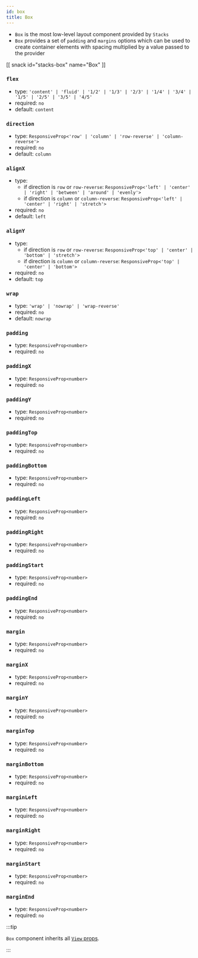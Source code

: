 ```yaml
---
id: box
title: Box
---
```


- `Box` is the most low-level layout component provided by `Stacks`
- `Box` provides a set of `padding` and `margins` options which can be used to create container elements with spacing multiplied by a value passed to the provider

[[ snack id="stacks-box" name="Box" ]]

### `flex`

- type: `'content' | 'fluid' | '1/2' | '1/3' | '2/3' | '1/4' | '3/4' | '1/5' | '2/5' | '3/5' | '4/5'`
- required: `no`
- default: `content`

### `direction`

- type: `ResponsiveProp<'row' | 'column' | 'row-reverse' | 'column-reverse'>`
- required: `no`
- default: `column`

### `alignX`

- type:
  - if direction is `row` or `row-reverse`: `ResponsiveProp<'left' | 'center' | 'right' | 'between' | 'around' | 'evenly'>`
  - if direction is `column` or `column-reverse`: `ResponsiveProp<'left' | 'center' | 'right' | 'stretch'>`
- required: `no`
- default: `left`

### `alignY`

- type:
  - if direction is `row` or `row-reverse`: `ResponsiveProp<'top' | 'center' | 'bottom' | 'stretch'>`
  - if direction is `column` or `column-reverse`: `ResponsiveProp<'top' | 'center' | 'bottom'>`
- required: `no`
- default: `top`

### `wrap`

- type: `'wrap' | 'nowrap' | 'wrap-reverse'`
- required: `no`
- default: `nowrap`

### `padding`

- type: `ResponsiveProp<number>`
- required: `no`

### `paddingX`

- type: `ResponsiveProp<number>`
- required: `no`

### `paddingY`

- type: `ResponsiveProp<number>`
- required: `no`

### `paddingTop`

- type: `ResponsiveProp<number>`
- required: `no`

### `paddingBottom`

- type: `ResponsiveProp<number>`
- required: `no`

### `paddingLeft`

- type: `ResponsiveProp<number>`
- required: `no`

### `paddingRight`

- type: `ResponsiveProp<number>`
- required: `no`

### `paddingStart`

- type: `ResponsiveProp<number>`
- required: `no`

### `paddingEnd`

- type: `ResponsiveProp<number>`
- required: `no`

### `margin`

- type: `ResponsiveProp<number>`
- required: `no`

### `marginX`

- type: `ResponsiveProp<number>`
- required: `no`

### `marginY`

- type: `ResponsiveProp<number>`
- required: `no`

### `marginTop`

- type: `ResponsiveProp<number>`
- required: `no`

### `marginBottom`

- type: `ResponsiveProp<number>`
- required: `no`

### `marginLeft`

- type: `ResponsiveProp<number>`
- required: `no`

### `marginRight`

- type: `ResponsiveProp<number>`
- required: `no`

### `marginStart`

- type: `ResponsiveProp<number>`
- required: `no`

### `marginEnd`

- type: `ResponsiveProp<number>`
- required: `no`

:::tip

`Box` component inherits all [`View` props](https://reactnative.dev/docs/view).

:::
